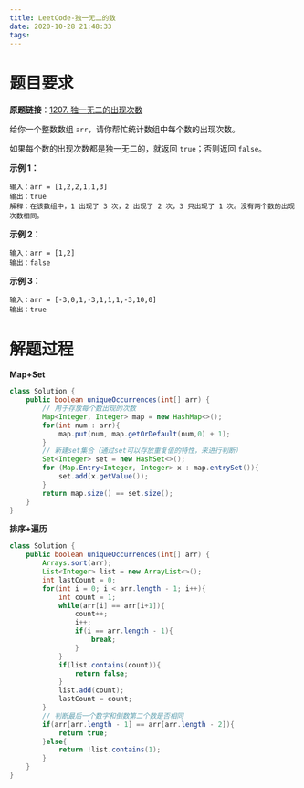 ```yaml
---
title: LeetCode-独一无二的数
date: 2020-10-28 21:48:33
tags:
---
```


# 题目要求

**原题链接**：[1207. 独一无二的出现次数](https://leetcode-cn.com/problems/unique-number-of-occurrences/)

给你一个整数数组 `arr`，请你帮忙统计数组中每个数的出现次数。

如果每个数的出现次数都是独一无二的，就返回 `true`；否则返回 `false`。

**示例 1：**

```
输入：arr = [1,2,2,1,1,3]
输出：true
解释：在该数组中，1 出现了 3 次，2 出现了 2 次，3 只出现了 1 次。没有两个数的出现次数相同。
```

**示例 2：**

```
输入：arr = [1,2]
输出：false
```

**示例 3：**

```
输入：arr = [-3,0,1,-3,1,1,1,-3,10,0]
输出：true
```

# 解题过程

**Map+Set**

```java
class Solution {
    public boolean uniqueOccurrences(int[] arr) {
        // 用于存放每个数出现的次数
        Map<Integer, Integer> map = new HashMap<>();
        for(int num : arr){
            map.put(num, map.getOrDefault(num,0) + 1);
        }
        // 新建set集合（通过set可以存放重复值的特性，来进行判断）
        Set<Integer> set = new HashSet<>();
        for (Map.Entry<Integer, Integer> x : map.entrySet()){
            set.add(x.getValue());
        }
        return map.size() == set.size();
    }
}
```

**排序+遍历**

```java
class Solution {
    public boolean uniqueOccurrences(int[] arr) {
        Arrays.sort(arr);
        List<Integer> list = new ArrayList<>();
        int lastCount = 0;
        for(int i = 0; i < arr.length - 1; i++){
            int count = 1;
            while(arr[i] == arr[i+1]){
                count++;
                i++;
                if(i == arr.length - 1){
                    break;
                }
            }
            if(list.contains(count)){
                return false;
            }
            list.add(count);
            lastCount = count;
        }
        // 判断最后一个数字和倒数第二个数是否相同
        if(arr[arr.length - 1] == arr[arr.length - 2]){
            return true;
        }else{
            return !list.contains(1);
        }
    }
}
```

